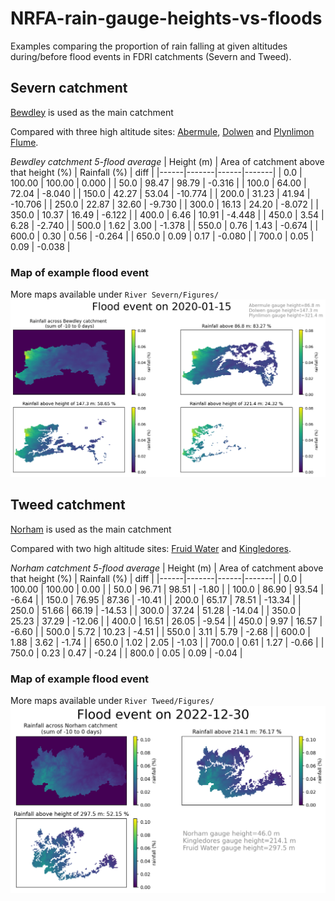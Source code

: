 # NRFA-rain-gauge-heights-vs-floods
Examples comparing the proportion of rain falling at given altitudes during/before flood events in FDRI catchments (Severn and Tweed).

## Severn catchment
[Bewdley](https://nrfa.ceh.ac.uk/data/station/info/54001) is used as the main catchment

Compared with three high altitude sites: [Abermule](https://nrfa.ceh.ac.uk/data/station/info/54014), [Dolwen](https://nrfa.ceh.ac.uk/data/station/info/54080) and [Plynlimon Flume](https://nrfa.ceh.ac.uk/data/station/info/54022).

*Bewdley catchment 5-flood average*
| Height (m) |	Area of catchment above that height (%)	| Rainfall (%) | diff |
|------|-------|------|-------|
| 0.0 | 100.00 | 100.00 | 0.000 |
| 50.0 | 98.47 | 98.79 | -0.316 |
| 100.0 | 64.00 | 72.04 | -8.040 |
| 150.0 | 42.27 | 53.04 | -10.774 |
| 200.0 | 31.23 | 41.94 | -10.706 |
| 250.0 | 22.87 | 32.60 | -9.730 |
| 300.0 | 16.13 | 24.20 | -8.072 |
| 350.0 | 10.37 | 16.49 | -6.122 |
| 400.0 | 6.46 | 10.91 | -4.448 |
| 450.0 | 3.54 | 6.28 |	-2.740 |
| 500.0 | 1.62 | 3.00 |	-1.378 |
| 550.0 | 0.76 | 1.43 |	-0.674 |
| 600.0 | 0.30 | 0.56 |	-0.264 |
| 650.0 | 0.09 | 0.17 |	-0.080 |
| 700.0 | 0.05 | 0.09 |	-0.038 |

### Map of example flood event
More maps available under `River Severn/Figures/`
![bewdley_20200115_flood](River%20Severn/Figures/bewdley_2020_01_15_10d_prop_rain.png "Example flood event")


## Tweed catchment
[Norham](https://nrfa.ceh.ac.uk/data/station/info/21009) is used as the main catchment

Compared with two high altitude sites: [Fruid Water](https://nrfa.ceh.ac.uk/data/station/info/21001) and [Kingledores](https://nrfa.ceh.ac.uk/data/station/info/21014).

*Norham catchment 5-flood average*
| Height (m) |	Area of catchment above that height (%)	| Rainfall (%) | diff |
|------|-------|------|-------|
| 0.0 | 100.00 | 100.00 | 0.00 |
| 50.0 | 96.71 | 98.51 | -1.80 |
| 100.0 | 86.90 | 93.54 | -6.64 |
| 150.0 | 76.95 | 87.36 | -10.41 |
| 200.0 | 65.17 | 78.51 | -13.34 |
| 250.0 | 51.66 | 66.19 | -14.53 |
| 300.0 | 37.24 | 51.28 | -14.04 |
| 350.0 | 25.23 | 37.29 | -12.06 |
| 400.0 | 16.51 | 26.05 | -9.54 |
| 450.0 | 9.97 | 16.57 | -6.60 |
| 500.0 | 5.72 | 10.23 | -4.51 |
| 550.0 | 3.11 | 5.79 |	-2.68 |
| 600.0 | 1.88 | 3.62 |	-1.74 |
| 650.0 | 1.02 | 2.05 |	-1.03 |
| 700.0 | 0.61 | 1.27 |	-0.66 |
| 750.0 | 0.23 | 0.47 |	-0.24 |
| 800.0 | 0.05 | 0.09 |	-0.04 |

### Map of example flood event
More maps available under `River Tweed/Figures/`
![norham_20221230_flood](River%20Tweed/Figures/norham_2022_12_30_10d_prop_rain.png "Example flood event")
